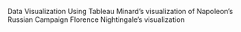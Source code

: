 Data Visualization Using Tableau 
Minard’s visualization of Napoleon’s Russian Campaign
Florence Nightingale’s visualization
